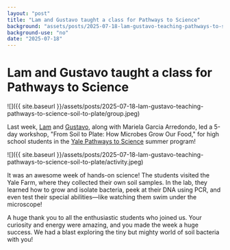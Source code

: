 ```yaml
---
layout: "post"
title: "Lam and Gustavo taught a class for Pathways to Science"
background: "assets/posts/2025-07-18-lam-gustavo-teaching-pathways-to-science-soil-to-plate/activity.jpeg"
background-use: "no"
date: "2025-07-18"
---
```

# Lam and Gustavo taught a class for Pathways to Science 

![]({{ site.baseurl }}/assets/posts/2025-07-18-lam-gustavo-teaching-pathways-to-science-soil-to-plate/group.jpeg)

Last week, [Lam](https://emonet.biology.yale.edu/team/#Lam+Vo) and [Gustavo](https://emonet.biology.yale.edu/team/#Gustavo+Madeira+Santana), along with Mariela Garcia Arredondo, led a 5-day workshop, "From Soil to Plate: How Microbes Grow Our Food," for high school students in the [Yale Pathways to Science](https://onha.yale.edu/pathways-science) summer program!

![]({{ site.baseurl }}/assets/posts/2025-07-18-lam-gustavo-teaching-pathways-to-science-soil-to-plate/activity.jpeg)

It was an awesome week of hands-on science! The students visited the Yale Farm, where they collected their own soil samples. In the lab, they learned how to grow and isolate bacteria, peek at their DNA using PCR, and even test their special abilities—like watching them swim under the microscope!

A huge thank you to all the enthusiastic students who joined us. Your curiosity and energy were amazing, and you made the week a huge success. We had a blast exploring the tiny but mighty world of soil bacteria with you!
